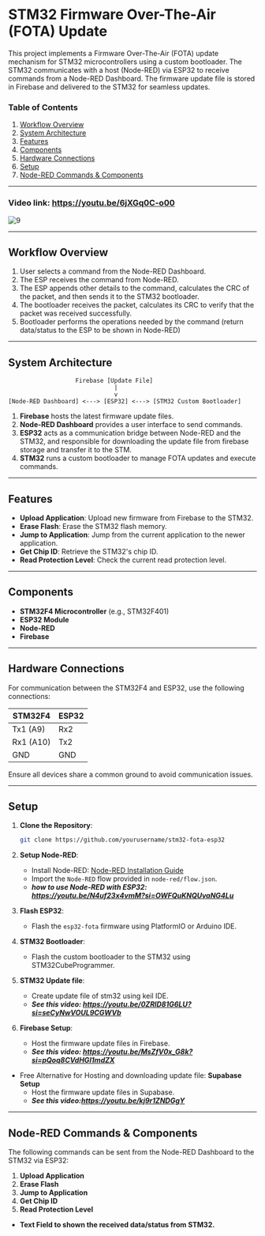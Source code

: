 # STM32 Firmware Over-The-Air (FOTA) Update

This project implements a Firmware Over-The-Air (FOTA) update mechanism for STM32 microcontrollers using a custom bootloader. The STM32 communicates with a host (Node-RED) via ESP32 to receive commands from a Node-RED Dashboard. The firmware update file is stored in Firebase and delivered to the STM32 for seamless updates.

### Table of Contents
1. [Workflow Overview](#workflow-overview)
2. [System Architecture](#system-architecture)
3. [Features](#features)
4. [Components](#components)
5. [Hardware Connections](#hardware-connections)
6. [Setup](#setup)
7. [Node-RED Commands & Components](#node-red-commands--components)

---

### Video link: https://youtu.be/6jXGq0C-o00
![9](https://github.com/user-attachments/assets/6341730e-08d1-4543-8d0b-a93d2e77bd84)

---

## Workflow Overview

1. User selects a command from the Node-RED Dashboard.
2. The ESP receives the command from Node-RED.
3. The ESP appends other details to the command, calculates the CRC of the packet, and then sends it to the STM32 bootloader.
4. The bootloader receives the packet, calculates its CRC to verify that the packet was received successfully.
5. Bootloader performs the operations needed by the command (return data/status to the ESP to be shown in Node-RED)

---

## System Architecture

```
                   Firebase [Update File]
                              |
                              v
[Node-RED Dashboard] <---> [ESP32] <---> [STM32 Custom Bootloader]
```

1. **Firebase** hosts the latest firmware update files.
2. **Node-RED Dashboard** provides a user interface to send commands.
3. **ESP32** acts as a communication bridge between Node-RED and the STM32, and responsible for downloading the update file from firebase storage and transfer it to the STM.
4. **STM32** runs a custom bootloader to manage FOTA updates and execute commands.

---

## Features

- **Upload Application**: Upload new firmware from Firebase to the STM32.
- **Erase Flash**: Erase the STM32 flash memory.
- **Jump to Application**: Jump from the current application to the newer application.
- **Get Chip ID**: Retrieve the STM32's chip ID.
- **Read Protection Level**: Check the current read protection level.

---

## Components

- **STM32F4 Microcontroller** (e.g., STM32F401)
- **ESP32 Module**
- **Node-RED**
- **Firebase**

---

## Hardware Connections

For communication between the STM32F4 and ESP32, use the following connections:

|    **STM32F4**    |   **ESP32**   |
|-------------------|---------------|
| Tx1 (A9)          | Rx2           |
| Rx1 (A10)         | Tx2           |
| GND               | GND           |

Ensure all devices share a common ground to avoid communication issues.

---

## Setup

1. **Clone the Repository**:

   ```bash
   git clone https://github.com/yourusername/stm32-fota-esp32
   ```

2. **Setup Node-RED**:
   - Install Node-RED: [Node-RED Installation Guide](https://nodered.org/docs/getting-started/)
   - Import the `Node-RED` flow provided in `node-red/flow.json`.
   - ***how to use Node-RED with ESP32: https://youtu.be/N4uf23x4vmM?si=OWFQuKNQUvaNG4Lu***

3. **Flash ESP32**:
   - Flash the `esp32-fota` firmware using PlatformIO or Arduino IDE.

4. **STM32 Bootloader**:
   - Flash the custom bootloader to the STM32 using STM32CubeProgrammer.

4. **STM32 Update file**:
   - Create update file of stm32 using keil IDE.
   - ***See this video: https://youtu.be/0ZRID81G6LU?si=seCyNwVOUL9CGWVb***
   
5. **Firebase Setup**:
   - Host the firmware update files in Firebase.
   - ***See this video: https://youtu.be/MsZfV0x_G8k?si=pQoq8CVdHGI1mdZX***
* Free Alternative for Hosting and downloading update file: **Supabase Setup**
   - Host the firmware update files in Supabase.
   - ***See this video:https://youtu.be/kj9r1ZNDGgY***

---

## Node-RED Commands & Components

The following commands can be sent from the Node-RED Dashboard to the STM32 via ESP32:

1. **Upload Application**
2. **Erase Flash**
3. **Jump to Application**
4. **Get Chip ID**
5. **Read Protection Level**
- **Text Field to shown the received data/status from STM32.**
